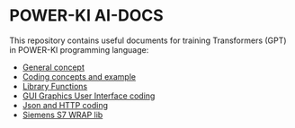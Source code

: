 # POWER-KI AI-DOCS

This repository contains useful documents for training Transformers (GPT) in POWER-KI programming language:
* <a href="https://github.com/POWER-KI/AI-Docs/blob/main/01X-PWK-GUIDA-EN-01.txt">General concept </a> 
* <a href="https://github.com/POWER-KI/AI-Docs/blob/main/02X-PWK-CODIFICA-01.txt">Coding concepts and example </a> 
* <a href="https://github.com/POWER-KI/AI-Docs/blob/main/03X-PWK-MAN-LIB-CORE.txt">Library Functions </a> 
* <a href="https://github.com/POWER-KI/AI-Docs/blob/main/05X-PWK-GUI-AI.txt">GUI Graphics User Interface coding </a> 
* <a href="https://github.com/POWER-KI/AI-Docs/blob/main/06X-PWK-TIPS-JSON-HTTP.txt">Json and HTTP coding </a> 
* <a href="https://github.com/POWER-KI/AI-Docs/blob/main/PWK-WRP-S7-01.txt">Siemens S7 WRAP lib </a> 


